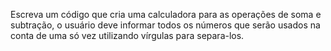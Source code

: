 Escreva um código que cria uma calculadora para as operações de soma e subtração, o usuário deve informar todos os números que serão usados na conta de uma só vez utilizando vírgulas para separa-los.